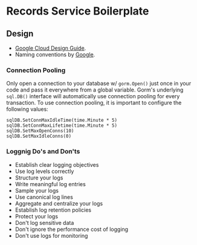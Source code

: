 # Records Service Boilerplate

## Design

- [Google Cloud Design Guide](https://cloud.google.com/apis/design).
- Naming conventions by [Google](https://cloud.google.com/apis/design/naming_convention#product_names).

### Connection Pooling
Only open a connection to your database w/ `gorm.Open()` just once in your code and pass it everywhere from a global variable. Gorm's underlying `sql.DB()` interface will automatically use connection pooling for every transaction. To use connection pooling, it is important to configure the following values:

```
sqlDB.SetConnMaxIdleTime(time.Minute * 5)
sqlDB.SetConnMaxLifetime(time.Minute * 5)
sqlDB.SetMaxOpenConns(10)
sqlDB.SetMaxIdleConns(0)
```

### Loggnig Do's and Don'ts

- Establish clear logging objectives
- Use log levels correctly
- Structure your logs
- Write meaningful log entries
- Sample your logs
- Use canonical log lines
- Aggregate and centralize your logs
- Establish log retention policies
- Protect your logs
- Don't log sensitive data
- Don't ignore the performance cost of logging
- Don't use logs for monitoring